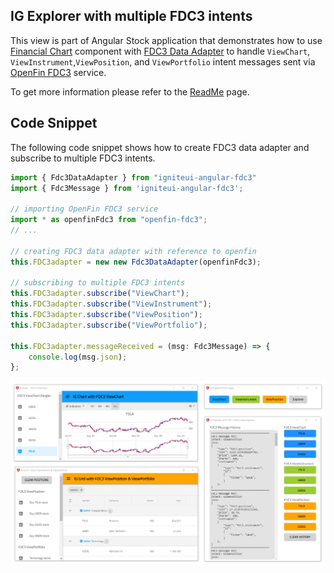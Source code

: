 ## IG Explorer with multiple FDC3 intents

This view is part of Angular Stock application that demonstrates how to use [Financial Chart](https://infragistics.com/angularsite/components/financial-chart.html) component with [FDC3 Data Adapter](https://www.npmjs.com/package/igniteui-angular-fdc3) to handle `ViewChart`, `ViewInstrument`,`ViewPosition`, and `ViewPortfolio` intent messages sent via [OpenFin FDC3](https://developers.openfin.co/docs/fdc3) service.

To get more information please refer to the [ReadMe](../../../README.md) page.

## Code Snippet

The following code snippet shows how to create FDC3 data adapter and subscribe to multiple FDC3 intents.

```ts
import { Fdc3DataAdapter } from "igniteui-angular-fdc3"
import { Fdc3Message } from 'igniteui-angular-fdc3';

// importing OpenFin FDC3 service
import * as openfinFdc3 from "openfin-fdc3";
// ...

// creating FDC3 data adapter with reference to openfin
this.FDC3adapter = new new Fdc3DataAdapter(openfinFdc3);

// subscribing to multiple FDC3 intents
this.FDC3adapter.subscribe("ViewChart");
this.FDC3adapter.subscribe("ViewInstrument");
this.FDC3adapter.subscribe("ViewPosition");
this.FDC3adapter.subscribe("ViewPortfolio");

this.FDC3adapter.messageReceived = (msg: Fdc3Message) => {
    console.log(msg.json);
};
```

 <img src="../../../previews/app_view_all.png" width="700" />

